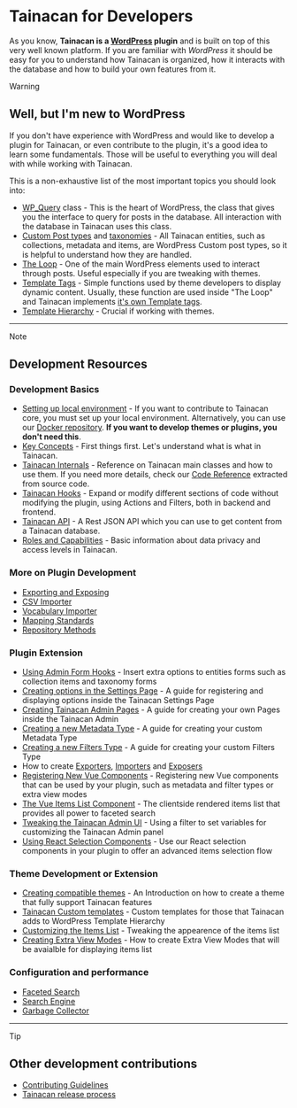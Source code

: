 # Tainacan for Developers <!--{docsify-ignore}-->

As you know, **Tainacan is a [WordPress](https://wordpress.org) plugin** and is built on top of this very well known platform. If you are familiar with _WordPress_ it should be easy for you to understand how Tainacan is organized, how it interacts with the database and how to build your own features from it.

> [!WARNING]
> ## Well, but I'm new to WordPress <!--{docsify-ignore}-->
> 
> If you don't have experience with WordPress and would like to develop a plugin for Tainacan, or even contribute to the plugin, it's a good idea to learn some fundamentals. Those will be useful to everything you will deal with while working with Tainacan.
> 
> This is a non-exhaustive list of the most important topics you should look into:
> 
> <div class="two-columns-list">
> 
> - [WP_Query](https://developer.wordpress.org/reference/classes/wp_query/ ":ignore") class - This is the heart of WordPress, the class that gives you the interface to query for posts in the database. All interaction with the database in Tainacan uses this class.
> - [Custom Post types](https://wordpress.org/support/article/post-types/ ":ignore") and [taxonomies](https://codex.wordpress.org/Taxonomies ":ignore") - All Tainacan entities, such as collections, metadata and items, are WordPress Custom post types, so it is helpful to understand how they are handled.
> - [The Loop](https://developer.wordpress.org/themes/basics/the-loop/ ":ignore") - One of the main WordPress elements used to interact through posts. Useful especially if you are tweaking with themes.
> - [Template Tags](https://developer.wordpress.org/themes/basics/template-tags/ ":ignore") - Simple functions used by theme developers to display dynamic content. Usually, these function are used inside "The Loop" and Tainacan implements [it's own Template tags](/dev/template-tags.md).
> - [Template Hierarchy](https://developer.wordpress.org/themes/basics/template-hierarchy/ ":ignore") - Crucial if working with themes.
> 
> </div>

---

> [!NOTE]
> ## Development Resources <!--{docsify-ignore}-->
>
> ### Development Basics <!--{docsify-ignore}-->
> 
> <div class="two-columns-list">
> 
> - [Setting up local environment](/dev/setup-local.md) - If you want to contribute to Tainacan core, you must set up your local environment. Alternatively, you can use our [Docker repository](https://github.com/tainacan/tainacan-docker ":ignore"). **If you want to develop themes or plugins, you don't need this**.
> - [Key Concepts](/dev/key-concepts.md) - First things first. Let's understand what is what in Tainacan.
> - [Tainacan Internals](/dev/internal-api.md) - Reference on Tainacan main classes and how to use them. If you need more details, check our [Code Reference](/dev/phpdoc/Home) extracted from source code.
> - [Tainacan Hooks](/dev/hooks.md) - Expand or modify different sections of code without modifying the plugin, using Actions and Filters, both in backend and frontend.
> - [Tainacan API](https://redocly.github.io/redoc/?url=https://github.com/tainacan/tainacan-wiki/raw/master/dev/openapi.json ":ignore") - A Rest JSON API which you can use to get content from a Tainacan database.
> - [Roles and Capabilities](/dev/roles-capabilities.md) - Basic information about data privacy and access levels in Tainacan.
> 
> </div>
> 
> ### More on Plugin Development <!--{docsify-ignore}-->
> 
> <div class="three-columns-list">
> 
> - [Exporting and Exposing](/dev/exporting-and-exposing.md)
> - [CSV Importer](/dev/csv-importer.md)
> - [Vocabulary Importer](/dev/vocabulary-importer.md)
> - [Mapping Standards](/dev/mapping-standards.md)
> - [Repository Methods](/dev/repository-methods.md)
> 
> </div>
>
> ### Plugin Extension <!--{docsify-ignore}-->
> 
> <div class="two-columns-list">
> 
> - [Using Admin Form Hooks](/dev/admin-form-hooks.md) - Insert extra options to entities forms such as collection items and taxonomy forms
> - [Creating options in the Settings Page](/dev/creating-options-in-the-settings-page.md) - A guide for registering and displaying options inside the Tainacan Settings Page
> - [Creating Tainacan Admin Pages](/dev/creating-tainacan-admin-pages.md) - A guide for creating your own Pages inside the Tainacan Admin
> - [Creating a new Metadata Type](/dev/creating-metadata-type.md) - A guide for creating your custom Metadata Type
> - [Creating a new Filters Type](/dev/creating-filters-type.md) - A guide for creating your custom Filters Type
> - How to create [Exporters](/dev/exporter-flow.md), [Importers](/dev/importer-flow.md) and [Exposers](/dev/exposers.md)
> - [Registering New Vue Components](/dev/registering-custom-vue-components.md) - Registering new Vue components that can be used by your plugin, such as metadata and filter types or extra view modes
> - [The Vue Items List Component](/dev/the-vue-items-list-component.md) - The clientside rendered items list that provides all power to faceted search
> - [Tweaking the Tainacan Admin UI](/dev/admin-ui-options.md) - Using a filter to set variables for customizing the Tainacan Admin panel
> - [Using React Selection Components](/dev/react-selection-modules) - Use our React selection components in your plugin to offer an advanced items selection flow
> 
> </div>
>
> ### Theme Development or Extension <!--{docsify-ignore}-->
> 
> <div class="two-columns-list">
>
> - [Creating compatible themes](/dev/creating-compatible-themes.md) - An Introduction on how to create a theme that fully support Tainacan features
> - [Tainacan Custom templates](/dev/custom-templates.md) - Custom templates for those that Tainacan adds to WordPress Template Hierarchy
> - [Customizing the Items List](/dev/customizing-the-items-list.md) - Tweaking the appearence of the items list
> - [Creating Extra View Modes](/dev/extra-view-modes.md) - How to create Extra View Modes that will be avaialble for displaying items list
>
> </div>
>
> ### Configuration and performance <!--{docsify-ignore}-->
> 
> <div class="three-columns-list">
> 
> - [Faceted Search](/dev/faceted-search.md)
> - [Search Engine](/dev/search-engine.md)
> - [Garbage Collector](/dev/garbage-collector.md)
> 
> </div>

---

> [!TIP] 
> ## Other development contributions <!--{docsify-ignore}-->
> 
> <div class="three-columns-list">
> 
> - [Contributing Guidelines](/dev/CONTRIBUTING.md)
> - [Tainacan release process](/dev/release.md)
> 
> </div>
